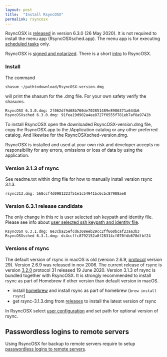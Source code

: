 ```yaml
---
layout: post
title:  "Install RsyncOSX"
permalink: rsyncosx
---
```

RsyncOSX is [released](https://github.com/rsyncOSX/RsyncOSX/releases/tag/v6.3.0) in version 6.3.0 (26 May 2020). It is not required to install the menu app (RsyncOSXsched.app). The menu app is for executing [scheduled tasks](/scheduletasks) only.

RsyncOSX is [signed and notarized](/notarized). There is a short [intro](/intro) to RsyncOSX.

### Install

The command

`shasum ~/pathtodownload/RsyncOSX-version.dmg`

will print the shasum for the .dmg file. For your own safety verify the shasums.
```
RsyncOSX 6.3.0.dmg: 2f062df9d68b760de702851489e8986371a644b6
RsyncOSXsched 6.3.0.dmg: 91fea19d902a4ee8727f0555f781eb7af8a9742b
```
To install RsyncOSX open the downloaded RsyncOSX-version.dmg file, copy the RsyncOSX.app to the /Application catalog or any other preferred catalog. And likewise for the RsyncOSXsched-version.dmg.

RsyncOSX is installed and used at your own risk and developer accepts no responsibility for any errors, omissions or loss of data by using the application.

### Version 3.1.3 of rsync

See readme.txt within dmg file for how to manually install version rsync 3.1.3.
```
rsync313.dmg: 568ccf4d0981223f51e1c54941bc6cbc87988ae8
```

### Version 6.3.1 release candidate

The only change in this rc is user selected ssh keypath and identity file. Please see info about [user selected ssh keypath and identity file](/ssh).
```
RsyncOSX 6.3.1.dmg: 8e3cba25efcd6368eeb29cc2ff660bcaf23aa3b3
RsyncOSXsched 6.3.1.dmg: dc4ccffc8792152a0f28314cf070fdb678dfbf24
```

### Versions of rsync

The default version of rsync in macOS is old (version 2.6.9, [protocol](https://rsync.samba.org/how-rsync-works.html) version 29). Version 2.6.9 was released in nov 2006. The current release of rsync is version [3.2.0](https://download.samba.org/pub/rsync/NEWS) protocol 31 released 19 June 2020. Version 3.1.3 of rsync is bundled together with RsyncOSX. It is strongly recommended to install rsync as part of Homebrew if other version than default version in macOS.

- install [homebrew](https://brew.sh/) and install rsync as part of homebrew (`brew install rsync`)
- get rsync-3.1.3.dmg from [releases](https://github.com/rsyncOSX/RsyncOSX/releases) to install the latest version of rsync

In RsyncOSX select [user configuration](/userconfiguration) and set path for optional version of rsync.


## Passwordless logins to remote servers

Using RsyncOSX for backup to remote servers require to setup [passwordless logins to remote servers](/remotelogins).
